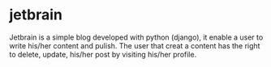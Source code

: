 # jetbrain

Jetbrain is a simple blog developed with python (django), it enable a user to write his/her content and pulish.
The user that creat a content has the right to delete, update, his/her post by visiting his/her profile.
